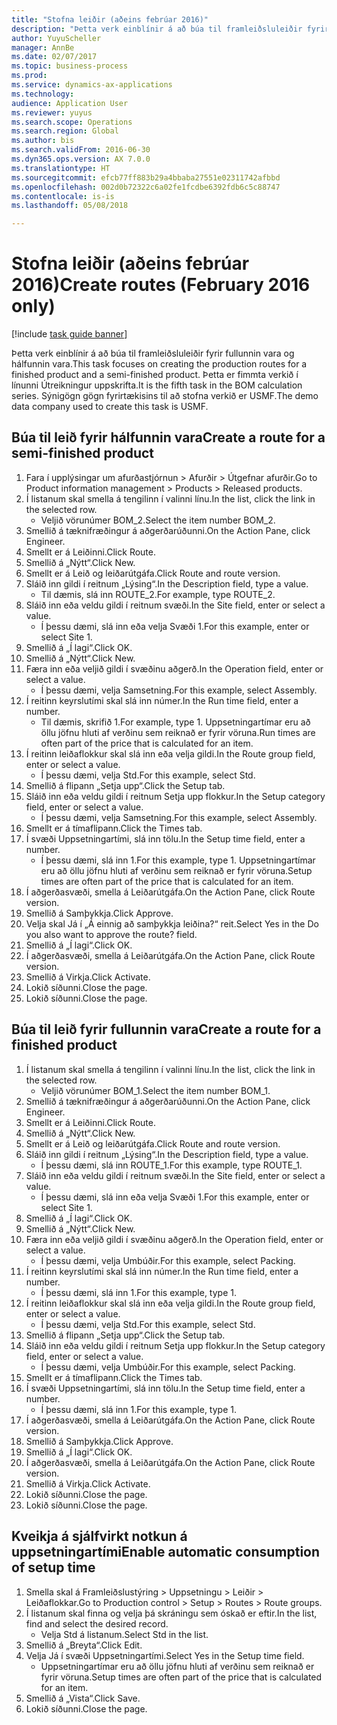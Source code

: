 ```yaml
--- 
title: "Stofna leiðir (aðeins febrúar 2016)"
description: "Þetta verk einblínir á að búa til framleiðsluleiðir fyrir fullunnin vara og hálfunnin vara."
author: YuyuScheller
manager: AnnBe
ms.date: 02/07/2017
ms.topic: business-process
ms.prod: 
ms.service: dynamics-ax-applications
ms.technology: 
audience: Application User
ms.reviewer: yuyus
ms.search.scope: Operations
ms.search.region: Global
ms.author: bis
ms.search.validFrom: 2016-06-30
ms.dyn365.ops.version: AX 7.0.0
ms.translationtype: HT
ms.sourcegitcommit: efcb77ff883b29a4bbaba27551e02311742afbbd
ms.openlocfilehash: 002d0b72322c6a02fe1fcdbe6392fdb6c5c88747
ms.contentlocale: is-is
ms.lasthandoff: 05/08/2018

---
```

# <a name="create-routes-february-2016-only"></a><span data-ttu-id="01538-103">Stofna leiðir (aðeins febrúar 2016)</span><span class="sxs-lookup"><span data-stu-id="01538-103">Create routes (February 2016 only)</span></span>

[!include [task guide banner](../../includes/task-guide-banner.md)]

<span data-ttu-id="01538-104">Þetta verk einblínir á að búa til framleiðsluleiðir fyrir fullunnin vara og hálfunnin vara.</span><span class="sxs-lookup"><span data-stu-id="01538-104">This task focuses on creating the production routes for a finished product and a semi-finished product.</span></span> <span data-ttu-id="01538-105">Þetta er fimmta verkið í línunni Útreikningur uppskrifta.</span><span class="sxs-lookup"><span data-stu-id="01538-105">It is the fifth task in the BOM calculation series.</span></span> <span data-ttu-id="01538-106">Sýnigögn gögn fyrirtækisins til að stofna verkið er USMF.</span><span class="sxs-lookup"><span data-stu-id="01538-106">The demo data company used to create this task is USMF.</span></span>


## <a name="create-a-route-for-a-semi-finished-product"></a><span data-ttu-id="01538-107">Búa til leið fyrir hálfunnin vara</span><span class="sxs-lookup"><span data-stu-id="01538-107">Create a route for a semi-finished product</span></span>
1. <span data-ttu-id="01538-108">Fara í upplýsingar um afurðastjórnun > Afurðir > Útgefnar afurðir.</span><span class="sxs-lookup"><span data-stu-id="01538-108">Go to Product information management > Products > Released products.</span></span>
2. <span data-ttu-id="01538-109">Í listanum skal smella á tengilinn í valinni línu.</span><span class="sxs-lookup"><span data-stu-id="01538-109">In the list, click the link in the selected row.</span></span>
    * <span data-ttu-id="01538-110">Veljið vörunúmer BOM_2.</span><span class="sxs-lookup"><span data-stu-id="01538-110">Select the item number BOM_2.</span></span>  
3. <span data-ttu-id="01538-111">Smellið á tæknifræðingur á aðgerðarúðunni.</span><span class="sxs-lookup"><span data-stu-id="01538-111">On the Action Pane, click Engineer.</span></span>
4. <span data-ttu-id="01538-112">Smellt er á Leiðinni.</span><span class="sxs-lookup"><span data-stu-id="01538-112">Click Route.</span></span>
5. <span data-ttu-id="01538-113">Smellið á „Nýtt“.</span><span class="sxs-lookup"><span data-stu-id="01538-113">Click New.</span></span>
6. <span data-ttu-id="01538-114">Smellt er á Leið og leiðarútgáfa.</span><span class="sxs-lookup"><span data-stu-id="01538-114">Click Route and route version.</span></span>
7. <span data-ttu-id="01538-115">Sláið inn gildi í reitnum „Lýsing“.</span><span class="sxs-lookup"><span data-stu-id="01538-115">In the Description field, type a value.</span></span>
    * <span data-ttu-id="01538-116">Til dæmis, slá inn ROUTE_2.</span><span class="sxs-lookup"><span data-stu-id="01538-116">For example, type ROUTE_2.</span></span>  
8. <span data-ttu-id="01538-117">Sláið inn eða veldu gildi í reitnum svæði.</span><span class="sxs-lookup"><span data-stu-id="01538-117">In the Site field, enter or select a value.</span></span>
    * <span data-ttu-id="01538-118">Í þessu dæmi, slá inn eða velja Svæði 1.</span><span class="sxs-lookup"><span data-stu-id="01538-118">For this example, enter or select Site 1.</span></span>  
9. <span data-ttu-id="01538-119">Smellið á „Í lagi“.</span><span class="sxs-lookup"><span data-stu-id="01538-119">Click OK.</span></span>
10. <span data-ttu-id="01538-120">Smellið á „Nýtt“.</span><span class="sxs-lookup"><span data-stu-id="01538-120">Click New.</span></span>
11. <span data-ttu-id="01538-121">Færa inn eða veljið gildi í svæðinu aðgerð.</span><span class="sxs-lookup"><span data-stu-id="01538-121">In the Operation field, enter or select a value.</span></span>
    * <span data-ttu-id="01538-122">Í þessu dæmi, velja Samsetning.</span><span class="sxs-lookup"><span data-stu-id="01538-122">For this example, select Assembly.</span></span>  
12. <span data-ttu-id="01538-123">Í reitinn keyrslutími skal slá inn númer.</span><span class="sxs-lookup"><span data-stu-id="01538-123">In the Run time field, enter a number.</span></span>
    * <span data-ttu-id="01538-124">Til dæmis, skrifið 1.</span><span class="sxs-lookup"><span data-stu-id="01538-124">For example, type 1.</span></span> <span data-ttu-id="01538-125">Uppsetningartímar eru að öllu jöfnu hluti af verðinu sem reiknað er fyrir vöruna.</span><span class="sxs-lookup"><span data-stu-id="01538-125">Run times are often part of the price that is calculated for an item.</span></span>  
13. <span data-ttu-id="01538-126">Í reitinn leiðaflokkur skal slá inn eða velja gildi.</span><span class="sxs-lookup"><span data-stu-id="01538-126">In the Route group field, enter or select a value.</span></span>
    * <span data-ttu-id="01538-127">Í þessu dæmi, velja Std.</span><span class="sxs-lookup"><span data-stu-id="01538-127">For this example, select Std.</span></span>  
14. <span data-ttu-id="01538-128">Smellið á flipann „Setja upp“.</span><span class="sxs-lookup"><span data-stu-id="01538-128">Click the Setup tab.</span></span>
15. <span data-ttu-id="01538-129">Sláið inn eða veldu gildi í reitnum Setja upp flokkur.</span><span class="sxs-lookup"><span data-stu-id="01538-129">In the Setup category field, enter or select a value.</span></span>
    * <span data-ttu-id="01538-130">Í þessu dæmi, velja Samsetning.</span><span class="sxs-lookup"><span data-stu-id="01538-130">For this example, select Assembly.</span></span>  
16. <span data-ttu-id="01538-131">Smellt er á tímaflipann.</span><span class="sxs-lookup"><span data-stu-id="01538-131">Click the Times tab.</span></span>
17. <span data-ttu-id="01538-132">Í svæði Uppsetningartími, slá inn tölu.</span><span class="sxs-lookup"><span data-stu-id="01538-132">In the Setup time field, enter a number.</span></span>
    * <span data-ttu-id="01538-133">Í þessu dæmi, slá inn 1.</span><span class="sxs-lookup"><span data-stu-id="01538-133">For this example, type 1.</span></span> <span data-ttu-id="01538-134">Uppsetningartímar eru að öllu jöfnu hluti af verðinu sem reiknað er fyrir vöruna.</span><span class="sxs-lookup"><span data-stu-id="01538-134">Setup times are often part of the price that is calculated for an item.</span></span>  
18. <span data-ttu-id="01538-135">Í aðgerðasvæði, smella á Leiðarútgáfa.</span><span class="sxs-lookup"><span data-stu-id="01538-135">On the Action Pane, click Route version.</span></span>
19. <span data-ttu-id="01538-136">Smellið á Samþykkja.</span><span class="sxs-lookup"><span data-stu-id="01538-136">Click Approve.</span></span>
20. <span data-ttu-id="01538-137">Velja skal Já í „Á einnig að samþykkja leiðina?“ reit.</span><span class="sxs-lookup"><span data-stu-id="01538-137">Select Yes in the Do you also want to approve the route? field.</span></span>
21. <span data-ttu-id="01538-138">Smellið á „Í lagi“.</span><span class="sxs-lookup"><span data-stu-id="01538-138">Click OK.</span></span>
22. <span data-ttu-id="01538-139">Í aðgerðasvæði, smella á Leiðarútgáfa.</span><span class="sxs-lookup"><span data-stu-id="01538-139">On the Action Pane, click Route version.</span></span>
23. <span data-ttu-id="01538-140">Smellið á Virkja.</span><span class="sxs-lookup"><span data-stu-id="01538-140">Click Activate.</span></span>
24. <span data-ttu-id="01538-141">Lokið síðunni.</span><span class="sxs-lookup"><span data-stu-id="01538-141">Close the page.</span></span>
25. <span data-ttu-id="01538-142">Lokið síðunni.</span><span class="sxs-lookup"><span data-stu-id="01538-142">Close the page.</span></span>

## <a name="create-a-route-for-a-finished-product"></a><span data-ttu-id="01538-143">Búa til leið fyrir fullunnin vara</span><span class="sxs-lookup"><span data-stu-id="01538-143">Create a route for a finished product</span></span>
1. <span data-ttu-id="01538-144">Í listanum skal smella á tengilinn í valinni línu.</span><span class="sxs-lookup"><span data-stu-id="01538-144">In the list, click the link in the selected row.</span></span>
    * <span data-ttu-id="01538-145">Veljið vörunúmer BOM_1.</span><span class="sxs-lookup"><span data-stu-id="01538-145">Select the item number BOM_1.</span></span>  
2. <span data-ttu-id="01538-146">Smellið á tæknifræðingur á aðgerðarúðunni.</span><span class="sxs-lookup"><span data-stu-id="01538-146">On the Action Pane, click Engineer.</span></span>
3. <span data-ttu-id="01538-147">Smellt er á Leiðinni.</span><span class="sxs-lookup"><span data-stu-id="01538-147">Click Route.</span></span>
4. <span data-ttu-id="01538-148">Smellið á „Nýtt“.</span><span class="sxs-lookup"><span data-stu-id="01538-148">Click New.</span></span>
5. <span data-ttu-id="01538-149">Smellt er á Leið og leiðarútgáfa.</span><span class="sxs-lookup"><span data-stu-id="01538-149">Click Route and route version.</span></span>
6. <span data-ttu-id="01538-150">Sláið inn gildi í reitnum „Lýsing“.</span><span class="sxs-lookup"><span data-stu-id="01538-150">In the Description field, type a value.</span></span>
    * <span data-ttu-id="01538-151">Í þessu dæmi, slá inn ROUTE_1.</span><span class="sxs-lookup"><span data-stu-id="01538-151">For this example, type ROUTE_1.</span></span>  
7. <span data-ttu-id="01538-152">Sláið inn eða veldu gildi í reitnum svæði.</span><span class="sxs-lookup"><span data-stu-id="01538-152">In the Site field, enter or select a value.</span></span>
    * <span data-ttu-id="01538-153">Í þessu dæmi, slá inn eða velja Svæði 1.</span><span class="sxs-lookup"><span data-stu-id="01538-153">For this example, enter or select Site 1.</span></span>  
8. <span data-ttu-id="01538-154">Smellið á „Í lagi“.</span><span class="sxs-lookup"><span data-stu-id="01538-154">Click OK.</span></span>
9. <span data-ttu-id="01538-155">Smellið á „Nýtt“.</span><span class="sxs-lookup"><span data-stu-id="01538-155">Click New.</span></span>
10. <span data-ttu-id="01538-156">Færa inn eða veljið gildi í svæðinu aðgerð.</span><span class="sxs-lookup"><span data-stu-id="01538-156">In the Operation field, enter or select a value.</span></span>
    * <span data-ttu-id="01538-157">Í þessu dæmi, velja Umbúðir.</span><span class="sxs-lookup"><span data-stu-id="01538-157">For this example, select Packing.</span></span>  
11. <span data-ttu-id="01538-158">Í reitinn keyrslutími skal slá inn númer.</span><span class="sxs-lookup"><span data-stu-id="01538-158">In the Run time field, enter a number.</span></span>
    * <span data-ttu-id="01538-159">Í þessu dæmi, slá inn 1.</span><span class="sxs-lookup"><span data-stu-id="01538-159">For this example, type 1.</span></span>  
12. <span data-ttu-id="01538-160">Í reitinn leiðaflokkur skal slá inn eða velja gildi.</span><span class="sxs-lookup"><span data-stu-id="01538-160">In the Route group field, enter or select a value.</span></span>
    * <span data-ttu-id="01538-161">Í þessu dæmi, velja Std.</span><span class="sxs-lookup"><span data-stu-id="01538-161">For this example, select Std.</span></span>  
13. <span data-ttu-id="01538-162">Smellið á flipann „Setja upp“.</span><span class="sxs-lookup"><span data-stu-id="01538-162">Click the Setup tab.</span></span>
14. <span data-ttu-id="01538-163">Sláið inn eða veldu gildi í reitnum Setja upp flokkur.</span><span class="sxs-lookup"><span data-stu-id="01538-163">In the Setup category field, enter or select a value.</span></span>
    * <span data-ttu-id="01538-164">Í þessu dæmi, velja Umbúðir.</span><span class="sxs-lookup"><span data-stu-id="01538-164">For this example, select Packing.</span></span>  
15. <span data-ttu-id="01538-165">Smellt er á tímaflipann.</span><span class="sxs-lookup"><span data-stu-id="01538-165">Click the Times tab.</span></span>
16. <span data-ttu-id="01538-166">Í svæði Uppsetningartími, slá inn tölu.</span><span class="sxs-lookup"><span data-stu-id="01538-166">In the Setup time field, enter a number.</span></span>
    * <span data-ttu-id="01538-167">Í þessu dæmi, slá inn 1.</span><span class="sxs-lookup"><span data-stu-id="01538-167">For this example, type 1.</span></span>  
17. <span data-ttu-id="01538-168">Í aðgerðasvæði, smella á Leiðarútgáfa.</span><span class="sxs-lookup"><span data-stu-id="01538-168">On the Action Pane, click Route version.</span></span>
18. <span data-ttu-id="01538-169">Smellið á Samþykkja.</span><span class="sxs-lookup"><span data-stu-id="01538-169">Click Approve.</span></span>
19. <span data-ttu-id="01538-170">Smellið á „Í lagi“.</span><span class="sxs-lookup"><span data-stu-id="01538-170">Click OK.</span></span>
20. <span data-ttu-id="01538-171">Í aðgerðasvæði, smella á Leiðarútgáfa.</span><span class="sxs-lookup"><span data-stu-id="01538-171">On the Action Pane, click Route version.</span></span>
21. <span data-ttu-id="01538-172">Smellið á Virkja.</span><span class="sxs-lookup"><span data-stu-id="01538-172">Click Activate.</span></span>
22. <span data-ttu-id="01538-173">Lokið síðunni.</span><span class="sxs-lookup"><span data-stu-id="01538-173">Close the page.</span></span>
23. <span data-ttu-id="01538-174">Lokið síðunni.</span><span class="sxs-lookup"><span data-stu-id="01538-174">Close the page.</span></span>

## <a name="enable-automatic-consumption-of-setup-time"></a><span data-ttu-id="01538-175">Kveikja á sjálfvirkt notkun á uppsetningartími</span><span class="sxs-lookup"><span data-stu-id="01538-175">Enable automatic consumption of setup time</span></span>
1. <span data-ttu-id="01538-176">Smella skal á Framleiðslustýring > Uppsetningu > Leiðir > Leiðaflokkar.</span><span class="sxs-lookup"><span data-stu-id="01538-176">Go to Production control > Setup > Routes > Route groups.</span></span>
2. <span data-ttu-id="01538-177">Í listanum skal finna og velja þá skráningu sem óskað er eftir.</span><span class="sxs-lookup"><span data-stu-id="01538-177">In the list, find and select the desired record.</span></span>
    * <span data-ttu-id="01538-178">Velja Std á listanum.</span><span class="sxs-lookup"><span data-stu-id="01538-178">Select Std in the list.</span></span>  
3. <span data-ttu-id="01538-179">Smellið á „Breyta“.</span><span class="sxs-lookup"><span data-stu-id="01538-179">Click Edit.</span></span>
4. <span data-ttu-id="01538-180">Velja Já í svæði Uppsetningartími.</span><span class="sxs-lookup"><span data-stu-id="01538-180">Select Yes in the Setup time field.</span></span>
    * <span data-ttu-id="01538-181">Uppsetningartímar eru að öllu jöfnu hluti af verðinu sem reiknað er fyrir vöruna.</span><span class="sxs-lookup"><span data-stu-id="01538-181">Setup times are often part of the price that is calculated for an item.</span></span>  
5. <span data-ttu-id="01538-182">Smellið á „Vista“.</span><span class="sxs-lookup"><span data-stu-id="01538-182">Click Save.</span></span>
6. <span data-ttu-id="01538-183">Lokið síðunni.</span><span class="sxs-lookup"><span data-stu-id="01538-183">Close the page.</span></span>



